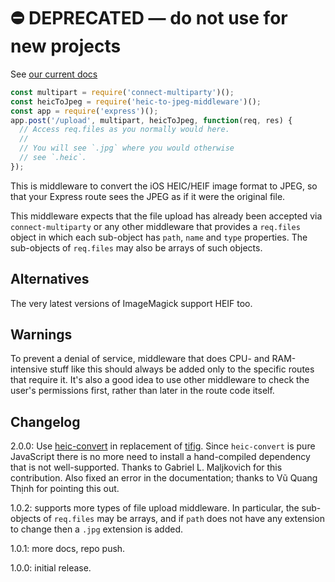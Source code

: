 # ⛔️ **DEPRECATED** — do not use for new projects

See [our current docs](https://docs.apostrophecms.org/)

```javascript
const multipart = require('connect-multiparty')();
const heicToJpeg = require('heic-to-jpeg-middleware')();
const app = require('express')();
app.post('/upload', multipart, heicToJpeg, function(req, res) {
  // Access req.files as you normally would here.
  //
  // You will see `.jpg` where you would otherwise
  // see `.heic`.
});
```

This is middleware to convert the iOS HEIC/HEIF image format to JPEG,
so that your Express route sees the JPEG as if it were the
original file.

This middleware expects that the file upload has already been
accepted via `connect-multiparty` or any other middleware that
provides a `req.files` object in which each sub-object has
`path`, `name` and `type` properties. The sub-objects of
`req.files` may also be arrays of such objects.

## Alternatives

The very latest versions of ImageMagick support HEIF too.

## Warnings

To prevent a denial of service, middleware that does CPU- and RAM-intensive
stuff like this should always be added only to the specific routes that
require it. It's also a good idea to use other middleware to check the user's
permissions first, rather than later in the route code itself.

## Changelog

2.0.0: Use [heic-convert](https://github.com/catdad-experiments/heic-convert) in replacement of [tifig](https://github.com/monostream/tifig). Since `heic-convert` is pure JavaScript there is no more need to install a hand-compiled dependency that is not well-supported. Thanks to Gabriel L. Maljkovich for this contribution. Also fixed an error in the documentation; thanks to Vũ Quang Thịnh for pointing this out.

1.0.2: supports more types of file upload middleware. In particular, the sub-objects of `req.files` may be arrays, and if `path` does not have any extension to change then a `.jpg` extension is added.

1.0.1: more docs, repo push.

1.0.0: initial release.
